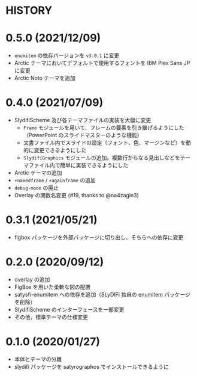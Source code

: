 HISTORY
=======

# 0.5.0 (2021/12/09)

* `enumitem` の依存バージョンを `v3.0.1` に変更
* Arctic テーマにおいてデフォルトで使用するフォントを IBM Plex Sans JP に変更
* Arctic Noto テーマを追加

# 0.4.0 (2021/07/09)

* SlydifiScheme 及び各テーマファイルの実装を大幅に変更
  * `Frame` モジュールを用いて、フレームの要素を引き継げるようにした（PowerPoint のスライドマスターのような機能）
  * 文書ファイル内でスライドの設定（フォント、色、マージンなど）を動的に変更できるようにした
  * `SlydifiGraphics` モジュールの追加。複数行からなる見出しなどをテーマファイル内で簡単に実装できるようにした
* Arctic テーマの追加
* `+namedframe` / `+againframe` の追加
* `debug-mode` の廃止
* Overlay の関数名変更 (#19, thanks to @na4zagin3)

# 0.3.1 (2021/05/21)

* figbox パッケージを外部パッケージに切り出し、そちらへの依存に変更

# 0.2.0 (2020/09/12)

* overlay の追加
* FigBox を用いた柔軟な図の配置
* satysfi-enumitem への依存を追加（SLyDIFi 独自の enumitem パッケージを削除）
* SlydifiScheme のインターフェースを一部変更
* その他，標準テーマの仕様変更

# 0.1.0 (2020/01/27)

* 本体とテーマの分離
* slydifi パッケージを satyrographos でインストールできるように
